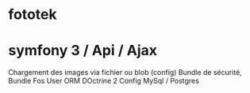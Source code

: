# fototek

# symfony 3 / Api / Ajax
 Chargement des images via fichier ou blob (config)
 Bundle de sécurité, Bundle Fos User
ORM DOctrine 2
Config MySql / Postgres
